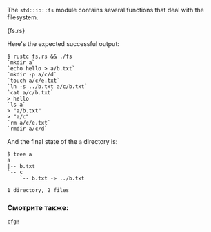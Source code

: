 The `std::io::fs` module contains several functions that deal with the
filesystem.

{fs.rs}

Here's the expected successful output:

```
$ rustc fs.rs && ./fs
`mkdir a`
`echo hello > a/b.txt`
`mkdir -p a/c/d`
`touch a/c/e.txt`
`ln -s ../b.txt a/c/b.txt`
`cat a/c/b.txt`
> hello
`ls a`
> "a/b.txt"
> "a/c"
`rm a/c/e.txt`
`rmdir a/c/d`
```

And the final state of the `a` directory is:

```
$ tree a
a
|-- b.txt
`-- c
    `-- b.txt -> ../b.txt

1 directory, 2 files
```

### Смотрите также:

[`cfg!`][cfg]

[cfg]: /attribute/cfg.html
